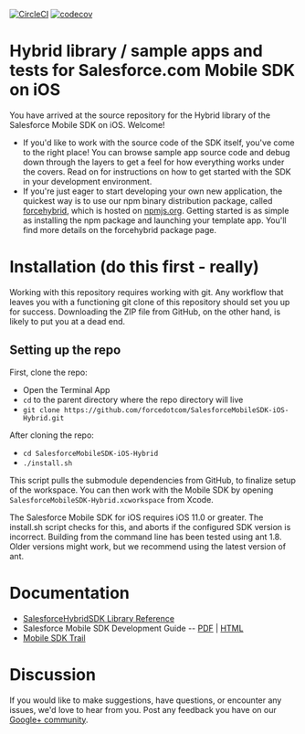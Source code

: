 [![CircleCI](https://circleci.com/gh/forcedotcom/SalesforceMobileSDK-iOS-Hybrid/tree/dev.svg?style=svg)](https://circleci.com/gh/forcedotcom/SalesforceMobileSDK-iOS-Hybrid/tree/dev)
[![codecov](https://codecov.io/gh/forcedotcom/SalesforceMobileSDK-iOS-Hybrid/branch/dev/graph/badge.svg)](https://codecov.io/gh/forcedotcom/SalesforceMobileSDK-iOS-Hybrid/branch/dev)

# Hybrid library / sample apps and tests for Salesforce.com Mobile SDK on iOS

You have arrived at the source repository for the Hybrid library of the Salesforce Mobile SDK on iOS.  Welcome!

- If you'd like to work with the source code of the SDK itself, you've come to the right place!  You can browse sample app source code and debug down through the layers to get a feel for how everything works under the covers.  Read on for instructions on how to get started with the SDK in your development environment.
- If you're just eager to start developing your own new application, the quickest way is to use our npm binary distribution package, called [forcehybrid](https://npmjs.org/package/forcehybrid), which is hosted on [npmjs.org](https://npmjs.org/).  Getting started is as simple as installing the npm package and launching your template app.  You'll find more details on the forcehybrid package page.

Installation (do this first - really)
==
Working with this repository requires working with git.  Any workflow that leaves you with a functioning git clone of this repository should set you up for success.  Downloading the ZIP file from GitHub, on the other hand, is likely to put you at a dead end.

## Setting up the repo
First, clone the repo:

- Open the Terminal App
- `cd` to the parent directory where the repo directory will live
- `git clone https://github.com/forcedotcom/SalesforceMobileSDK-iOS-Hybrid.git`

After cloning the repo:

- `cd SalesforceMobileSDK-iOS-Hybrid`
- `./install.sh`

This script pulls the submodule dependencies from GitHub, to finalize setup of the workspace.  You can then work with the Mobile SDK by opening `SalesforceMobileSDK-Hybrid.xcworkspace` from Xcode.

The Salesforce Mobile SDK for iOS requires iOS 11.0 or greater.  The install.sh script checks for this, and aborts if the configured SDK version is incorrect.  Building from the command line has been tested using ant 1.8.  Older versions might work, but we recommend using the latest version of ant.

Documentation
==

* [SalesforceHybridSDK Library Reference](http://forcedotcom.github.io/SalesforceMobileSDK-iOS/Documentation/SalesforceHybridSDK/html/index.html)
* Salesforce Mobile SDK Development Guide -- [PDF](https://github.com/forcedotcom/SalesforceMobileSDK-Shared/blob/master/doc/mobile_sdk.pdf) | [HTML](https://developer.salesforce.com/docs/atlas.en-us.mobile_sdk.meta/mobile_sdk/preface_intro.htm)
* [Mobile SDK Trail](https://trailhead.salesforce.com/trails/mobile_sdk_intro)

Discussion
==

If you would like to make suggestions, have questions, or encounter any issues, we'd love to hear from you. Post any feedback you have on our [Google+ community](https://plus.google.com/communities/114225252149514546445).
